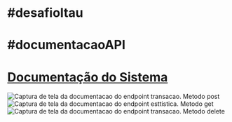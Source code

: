 # #desafioItau

# #documentacaoAPI

[<h1>Documentação do Sistema</h1>](https://lsslucas.github.io/documentacaoAPI/index.html)

<img src="https://i.imgur.com/qHT2GWN.png"  alt="Captura de tela da documentacao do endpoint transacao. Metodo post" style="weight:90%"/>

<img src="https://i.imgur.com/gSoXGDF.png" alt="Captura de tela da documentacao do endpoint esttistica. Metodo get"/>

<img src="https://i.imgur.com/DLAmQMY.png" alt="Captura de tela da documentacao do endpoint transacao. Metodo delete"/>
